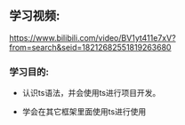 ## 学习视频:

https://www.bilibili.com/video/BV1yt411e7xV?from=search&seid=18212682551819263680

### 学习目的:

- 认识ts语法，并会使用ts进行项目开发。

- 学会在其它框架里面使用ts进行使用

  